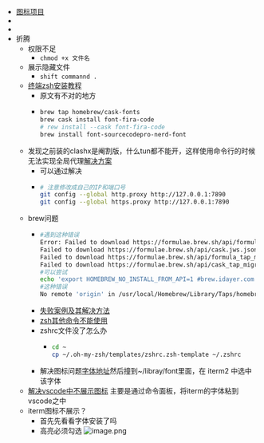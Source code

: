 - [图标项目](https://github.com/ryanoasis/nerd-fonts#font-installation)
-
-
- 折腾
	- 权限不足
		- `chmod +x 文件名`
	- 展示隐藏文件
		- `shift commannd .`
	- [终端zsh安装教程](https://zhuanlan.zhihu.com/p/66226220)
		- 原文有不对的地方
		- ```bash
		  brew tap homebrew/cask-fonts
		  brew cask install font-fira-code
		  # rew install --cask font-fira-code
		  brew install font-sourcecodepro-nerd-font
		  ```
	- 发现之前装的clashx是阉割版，什么tun都不能开，这样使用命令行的时候无法实现全局代理[解决方案](https://github.com/Fndroid/clash_for_windows_pkg/releases)
		- 可以通过解决
		- ```bash
		  # 注意修改成自己的IP和端口号
		  git config --global http.proxy http://127.0.0.1:7890 
		  git config --global https.proxy http://127.0.0.1:7890
		  ```
	- brew问题
		- ```bash
		  #遇到这种错误
		  Error: Failed to download https://formulae.brew.sh/api/formula.jws.json!
		  Failed to download https://formulae.brew.sh/api/cask.jws.json!
		  Failed to download https://formulae.brew.sh/api/formula_tap_migrations.jws.json!
		  Failed to download https://formulae.brew.sh/api/cask_tap_migrations.jws.json!
		  #可以尝试
		  echo 'export HOMEBREW_NO_INSTALL_FROM_API=1 #brew.idayer.com' >> ~/.zprofile
		  #这种错误
		  No remote 'origin' in /usr/local/Homebrew/Library/Taps/homebrew/homebrew-services, skipping update!
		  
		  ```
		- [失败案例及其解决方法](https://zhuanlan.zhihu.com/p/542207838)
		- [zsh其他命令不能使用](https://www.cnblogs.com/rgxx/p/10230847.html#:~:text=%E8%A7%A3%E5%86%B3%E5%8A%9E%E6%B3%95%201%2C%20%E4%BF%AE%E6%94%B9.bash_profile%202%2C%20%E8%BF%9B%E5%85%A5%E7%BB%88%E7%AB%AF%EF%BC%8C%E8%BE%93%E5%85%A5vim%20~%2F.bash_profile%203%2C%20%E6%B7%BB%E5%8A%A0%E4%B8%8B%E9%9D%A2%E4%B8%80%E8%A1%8C,%E4%BF%9D%E5%AD%98%E9%80%80%E5%87%BAvim%EF%BC%8C%205%2C%20%E8%BE%93%E5%85%A5%20source%20~%2F.bash_profile%206%2C%20%E7%84%B6%E5%90%8E%E5%86%8D%E8%AF%95%E4%B8%80%E4%B8%8B%E4%B8%8D%E8%83%BD%E6%AD%A3%E5%B8%B8%E4%BD%BF%E7%94%A8%E7%9A%84%E5%91%BD%E4%BB%A4%EF%BC%8C%E6%98%AF%E4%B8%8D%E6%98%AF%E5%B7%B2%E7%BB%8F%E5%A5%BD%E4%BA%86%20%E5%8F%82%E8%80%83%E9%93%BE%E6%8E%A5%EF%BC%9Ahttps%3A%2F%2Fstackoverflow.com%2Fquestions%2F18428374%2Fcommands-not-found-on-zsh)
		- zshrc文件没了怎么办
			- ```bash
			  cd ~
			  cp ~/.oh-my-zsh/templates/zshrc.zsh-template ~/.zshrc
			  ```
		- 解决图标问题[字体地址](https://github.com/romkatv/dotfiles-public/blob/master/.local/share/fonts/NerdFonts/MesloLGS%20NF%20Regular.ttf)然后撞到~/libray/font里面，在 iterm2 中选中该字体
	- [解决vscode中不展示图标](https://blog.csdn.net/albertjone/article/details/86760661) 主要是通过命令面板，将iterm的字体粘到vscode之中
	- iterm图标不展示？
		- 首先先看看字体安装了吗
		- 高亮必须勾选 ![image.png](../assets/image_1700562722131_0.png)